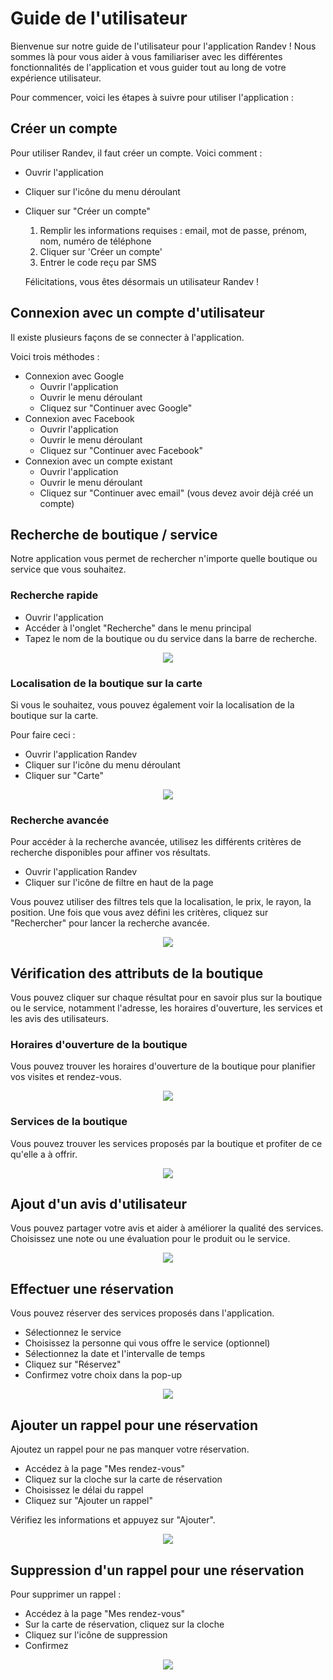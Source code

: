 # Guide de l'utilisateur

Bienvenue sur notre guide de l'utilisateur pour l'application Randev ! Nous sommes là pour vous aider à vous familiariser avec les différentes fonctionnalités de l'application et vous guider tout au long de votre expérience utilisateur.

Pour commencer, voici les étapes à suivre pour utiliser l'application :

## Créer un compte

Pour utiliser Randev, il faut créer un compte. Voici comment :

- Ouvrir l'application
- Cliquer sur l'icône du menu déroulant
- Cliquer sur "Créer un compte"

    1.  Remplir les informations requises : email, mot de passe, prénom, nom, numéro de téléphone
    2.  Cliquer sur 'Créer un compte'
    3.  Entrer le code reçu par SMS

  Félicitations, vous êtes désormais un utilisateur Randev !

## Connexion avec un compte d'utilisateur

Il existe plusieurs façons de se connecter à l'application.

Voici trois méthodes :

- Connexion avec Google
    - Ouvrir l'application
    - Ouvrir le menu déroulant
    - Cliquez sur "Continuer avec Google"
- Connexion avec Facebook
    - Ouvrir l'application
    - Ouvrir le menu déroulant
    - Cliquez sur "Continuer avec Facebook"
- Connexion avec un compte existant
    - Ouvrir l'application
    - Ouvrir le menu déroulant
    - Cliquez sur "Continuer avec email" (vous devez avoir déjà créé un compte)

## Recherche de boutique / service

Notre application vous permet de rechercher n'importe quelle boutique ou service que vous souhaitez.

### Recherche rapide

- Ouvrir l'application
- Accéder à l'onglet "Recherche" dans le menu principal
- Tapez le nom de la boutique ou du service dans la barre de recherche.

<p align="center">
  <img src="./img/Recherche_fr.png">
</p>

### Localisation de la boutique sur la carte

Si vous le souhaitez, vous pouvez également voir la localisation de la boutique sur la carte.

Pour faire ceci :

- Ouvrir l'application Randev
- Cliquer sur l'icône du menu déroulant
- Cliquer sur "Carte"

<p align="center">
  <img src="./img/Location_fr.png">
</p>

### Recherche avancée

Pour accéder à la recherche avancée, utilisez les différents critères de recherche disponibles pour affiner vos résultats.

- Ouvrir l'application Randev
- Cliquer sur l'icône de filtre en haut de la page

Vous pouvez utiliser des filtres tels que la localisation, le prix, le rayon, la position. Une fois que vous avez défini les critères, cliquez sur "Rechercher" pour lancer la recherche avancée.

<p align="center">
  <img src="./img/RechercheAvancée_fr.png">
</p>

## Vérification des attributs de la boutique

Vous pouvez cliquer sur chaque résultat pour en savoir plus sur la boutique ou le service, notamment l'adresse, les horaires d'ouverture, les services et les avis des utilisateurs.

### Horaires d'ouverture de la boutique

Vous pouvez trouver les horaires d'ouverture de la boutique pour planifier vos visites et rendez-vous.

<p align="center">
  <img src="./img/HeuresDeTravai_fr.png">
</p>

### Services de la boutique

Vous pouvez trouver les services proposés par la boutique et profiter de ce qu'elle a à offrir.

<p align="center">
  <img src="./img/Services_fr.png">
</p>

## Ajout d'un avis d'utilisateur

Vous pouvez partager votre avis et aider à améliorer la qualité des services. Choisissez une note ou une évaluation pour le produit ou le service.

<p align="center">
  <img src="./img/avis_fr.png">
</p>

## Effectuer une réservation

Vous pouvez réserver des services proposés dans l'application.

- Sélectionnez le service
- Choisissez la personne qui vous offre le service (optionnel)
- Sélectionnez la date et l'intervalle de temps
- Cliquez sur "Réservez"
- Confirmez votre choix dans la pop-up

<p align="center">
  <img src="./img/reserve_fr.png">
</p>

## Ajouter un rappel pour une réservation

Ajoutez un rappel pour ne pas manquer votre réservation.

- Accédez à la page "Mes rendez-vous"
- Cliquez sur la cloche sur la carte de réservation
- Choisissez le délai du rappel
- Cliquez sur "Ajouter un rappel"

Vérifiez les informations et appuyez sur "Ajouter".

<p align="center">
  <img src="./img/addreminder_fr.png">
</p>

## Suppression d'un rappel pour une réservation

Pour supprimer un rappel :

- Accédez à la page "Mes rendez-vous"
- Sur la carte de réservation, cliquez sur la cloche
- Cliquez sur l'icône de suppression
- Confirmez

<p align="center">
  <img src="./img/deletereminder_fr.png">
</p>
